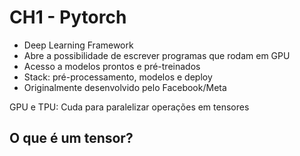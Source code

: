 # CH1 - Pytorch

- Deep Learning Framework
- Abre a possibilidade de escrever programas que rodam em GPU
- Acesso a modelos prontos e pré-treinados
- Stack: pré-processamento, modelos e deploy
- Originalmente desenvolvido pelo Facebook/Meta

GPU e TPU: Cuda para paralelizar operações em tensores

## O que é um tensor?

